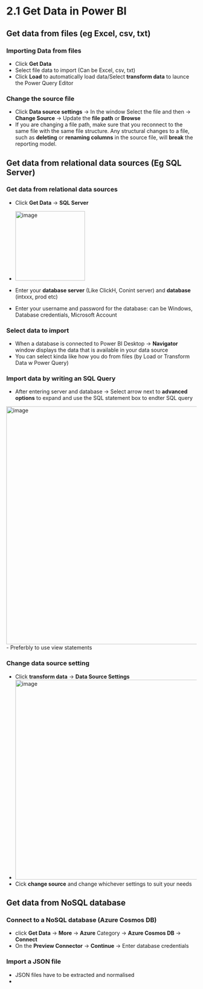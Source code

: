 # 2.1 Get Data in Power BI #

## Get data from files (eg Excel, csv, txt)  ##

### Importing Data from files ###
- Click **Get Data**
- Select file data to import (Can be Excel, csv, txt)
- Click **Load** to automatically load data/Select **transform data** to launce the Power Query Editor

### Change the source file ###
- Click **Data source settings** -> In the window Select the file and then -> **Change Source** -> Update the **file path** or **Browse**
- If you are changing a file path, make sure that you reconnect to the same file with the same file structure. Any structural changes to a file, such as **deleting** or **renaming columns** in the source file, will **break** the reporting model.

## Get data from relational data sources (Eg SQL Server) ##

### Get data from relational data sources ###
- Click **Get Data** -> **SQL Server**
- <img width="184" alt="image" src="https://user-images.githubusercontent.com/94827147/219011092-980f8edb-0698-4af8-b8e4-130f1c0a3c0a.png">

- Enter your **database server** (Like ClickH, Conint server) and **database** (intxxx, prod etc)
- Enter your username and password for the database: can be Windows, Database credentials, Microsoft Account

### Select data to import ###
- When a database is connected to Power BI Desktop -> **Navigator** window displays the data that is available in your data source
- You can select kinda like how you do from files (by Load or Transform Data w Power Query)

### Import data by writing an SQL Query ###
- After entering server and database -> Select arrow next to **advanced options** to expand and use the SQL statement box to endter SQL query
<img width="630" alt="image" src="https://user-images.githubusercontent.com/94827147/219347721-2f68a4ae-caee-412c-918a-369ef3b21a3b.png">
- Preferbly to use view statements

### Change data source setting ###
- Click **transform data** -> **Data Source Settings**
- <img width="529" alt="image" src="https://user-images.githubusercontent.com/94827147/219348784-e8c9d34e-bcc7-4493-a6ac-980952d08479.png">
- Cick **change source** and change whichever settings to suit your needs

## Get data from NoSQL database ##

### Connect to a NoSQL database (Azure Cosmos DB)
- click **Get Data** ->  **More** -> **Azure** Category -> **Azure Cosmos DB** -> **Connect**
- On the **Preview Connector** -> **Continue** -> Enter database credentials

### Import a JSON file ###
- JSON files have to be extracted and normalised 
- 

